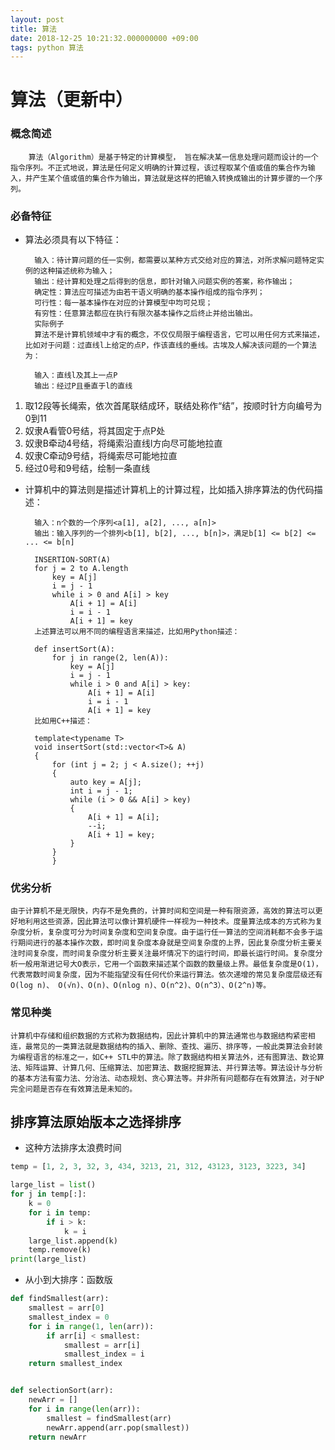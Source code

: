 ```yaml
---
layout: post
title: 算法
date: 2018-12-25 10:21:32.000000000 +09:00
tags: python 算法
---
```


# 算法（更新中）
###  概念简述
 
		算法（Algorithm）是基于特定的计算模型， 旨在解决某一信息处理问题而设计的一个指令序列。不正式地说，算法是任何定义明确的计算过程，该过程取某个值或值的集合作为输入，并产生某个值或值的集合作为输出，算法就是这样的把输入转换成输出的计算步骤的一个序列。

### 必备特征
- 算法必须具有以下特征：

		输入：待计算问题的任一实例，都需要以某种方式交给对应的算法，对所求解问题特定实例的这种描述统称为输入；
		输出：经计算和处理之后得到的信息，即针对输入问题实例的答案，称作输出；
		确定性：算法应可描述为由若干语义明确的基本操作组成的指令序列；
		可行性：每一基本操作在对应的计算模型中均可兑现；
		有穷性：任意算法都应在执行有限次基本操作之后终止并给出输出。
		实际例子
		算法不是计算机领域中才有的概念，不仅仅局限于编程语言，它可以用任何方式来描述，比如对于问题：过直线l上给定的点P，作该直线的垂线。古埃及人解决该问题的一个算法为：

		输入：直线l及其上一点P
		输出：经过P且垂直于l的直线

1. 取12段等长绳索，依次首尾联结成环，联结处称作“结”，按顺时针方向编号为0到11
2. 奴隶A看管0号结，将其固定于点P处
3. 奴隶B牵动4号结，将绳索沿直线l方向尽可能地拉直
4. 奴隶C牵动9号结，将绳索尽可能地拉直
5. 经过0号和9号结，绘制一条直线
- 计算机中的算法则是描述计算机上的计算过程，比如插入排序算法的伪代码描述：

		输入：n个数的一个序列<a[1], a[2], ..., a[n]>
		输出：输入序列的一个排列<b[1], b[2], ..., b[n]>，满足b[1] <= b[2] <= ... <= b[n]
		
		INSERTION-SORT(A)
		for j = 2 to A.length
		    key = A[j]
		    i = j - 1
		    while i > 0 and A[i] > key
		        A[i + 1] = A[i]
		        i = i - 1
		        A[i + 1] = key
		上述算法可以用不同的编程语言来描述，比如用Python描述：
		
		def insertSort(A):
		    for j in range(2, len(A)):
		        key = A[j]
		        i = j - 1
		        while i > 0 and A[i] > key:
		            A[i + 1] = A[i]
		            i = i - 1
		            A[i + 1] = key
		比如用C++描述：
		
		template<typename T>
		void insertSort(std::vector<T>& A)
		{
		    for (int j = 2; j < A.size(); ++j)
		    {
		        auto key = A[j];
		        int i = j - 1;
		        while (i > 0 && A[i] > key)
		        {
		            A[i + 1] = A[i];
		            --i;
		            A[i + 1] = key;
		        }
		    }
			}
			
### 优劣分析
	由于计算机不是无限快，内存不是免费的，计算时间和空间是一种有限资源，高效的算法可以更好地利用这些资源，因此算法可以像计算机硬件一样视为一种技术。度量算法成本的方式称为复杂度分析，复杂度可分为时间复杂度和空间复杂度。由于运行任一算法的空间消耗都不会多于运行期间进行的基本操作次数，即时间复杂度本身就是空间复杂度的上界，因此复杂度分析主要关注时间复杂度，而时间复杂度分析主要关注最坏情况下的运行时间，即最长运行时间。复杂度分析一般用渐进记号大O表示，它用一个函数来描述某个函数的数量级上界。最低复杂度是O(1)，代表常数时间复杂度，因为不能指望没有任何代价来运行算法。依次递增的常见复杂度层级还有O(log n)、 O(√n)、O(n)、O(nlog n)、O(n^2)、O(n^3）、O(2^n)等。

### 常见种类
	计算机中存储和组织数据的方式称为数据结构，因此计算机中的算法通常也与数据结构紧密相连，最常见的一类算法就是数据结构的插入、删除、查找、遍历、排序等，一般此类算法会封装为编程语言的标准之一，如C++ STL中的算法。除了数据结构相关算法外，还有图算法、数论算法、矩阵运算、计算几何、压缩算法、加密算法、数据挖掘算法、并行算法等。算法设计与分析的基本方法有蛮力法、分治法、动态规划、贪心算法等。并非所有问题都存在有效算法，对于NP完全问题是否存在有效算法是未知的。


## 排序算法原始版本之选择排序
 - 这种方法排序太浪费时间

```python
temp = [1, 2, 3, 32, 3, 434, 3213, 21, 312, 43123, 3123, 3223, 34]

large_list = list()
for j in temp[:]:
    k = 0
    for i in temp:
        if i > k:
            k = i
    large_list.append(k)
    temp.remove(k)
print(large_list)
```
- 从小到大排序：函数版

```python
def findSmallest(arr):
    smallest = arr[0]
    smallest_index = 0
    for i in range(1, len(arr)):
        if arr[i] < smallest:
            smallest = arr[i]
            smallest_index = i
    return smallest_index


def selectionSort(arr):
    newArr = []
    for i in range(len(arr)):
        smallest = findSmallest(arr)
        newArr.append(arr.pop(smallest))
    return newArr

```

